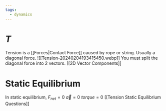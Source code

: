 ```yaml
---
tags:
  - dynamics
---
```

# $T$
Tension is a [[Forces|Contact Force]] caused by rope or string.
Usually a diagonal force.
![[Tension-20240204193415450.webp]]
You must split the diagonal force into 2 vectors. [[2D Vector Components]]
# Static Equilibrium
In static equilibrium,
$F_{net} = 0$
$\overrightarrow a = 0$
$torque = 0$
[[Tension Static Equilibrium Questions]]
